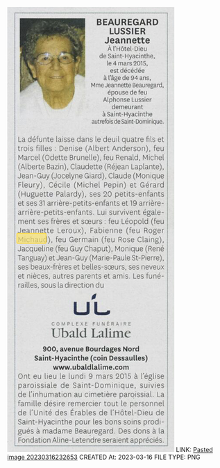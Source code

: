 ![Pasted image 20230316232653](genealogy/research/attachments/Pasted%20image%2020230316232653.png)
LINK: [Pasted image 20230316232653](genealogy/research/attachments/Pasted%20image%2020230316232653.png)
CREATED At: 2023-03-16
FILE TYPE: PNG
